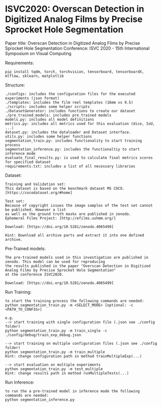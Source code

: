 # ISVC2020: Overscan Detection in Digitized Analog Films by Precise Sprocket Hole Segmentation

Paper title: Overscan Detection in Digitized Analog Films by Precise Sprocket Hole Segmentation
Conference: ISVC 2020 - 15th International Symposium on Visual Computing


Requirements:

    pip install tqdm, torch, torchvision, tensorboard, tensorboardX, mlflow, sklearn, matplotlib 

Structure:

    ./configs: includes the configuration files for the executed experiments (json format)
    ./templates: includes the film reel templates (16mm vs 9.5)
    ./scripts: includes some helper scripts
    ./DatasetGenerator: includes functions to create our dataset
    ./pre_trained_models: includes pre_trained models
    models.py: includes all model definitions
    metrics.py: includes all metrics used for this evaluation (dice, IoU, ...)
    dataset.py: includes the dataloader and Dataset interface.
    utils.py: includes some helper functions
    segmentation_train.py: includes functionality to start training process
    segmentation_inference.py: includes the functionaltiy to start inference mode
    evaluate_final_results.py: is used to calculate final metrics scores for specified dataset
    requirements.txt: includes a list of all necessary libraries

Dataset: 

    Training and Validation set: 
    This dataset is based on the benchmark dataset MS COCO. [https://cocodataset.org/#home]
    
    Test set:
    Because of copyright issues the image samples of the test set cannot be published. However a list
    as well as the ground truth masks are published in zenodo.
    Ephemeral Films Project: [http://efilms.ushmm.org/]
    
    Download: [https://doi.org/10.5281/zenodo.4065499]
    
    Hint: Download all archive parts and extract it into one defined archive.
    
Pre-Trained models:
    
    The pre-trained models used in this investigation are published in zenodo. This model can be used for reproducing
    the results published in the paper "Overscan Detection in Digitized Analog Films by Precise Sprocket Hole Segmentation"
    at the conference ISVC2020.
    
    Download: [https://doi.org/10.5281/zenodo.4065499]


Run Training: 

    to start the training process the following commands are needed:
    python segmentation_train.py -m <SELECT_MODE> [optional: -c <PATH_TO_CONFIG>]
    
    e.g. 
    --> start training with single configuration file (.json see ./config folder)
    python segmentation_train.py -m train_single -c ./config/debug/train_exp_debug.json

    --> start training on multiple configuration files (.json see ./config folder)
    python segmentation_train.py -m train_multiple 
    Hint: change configuration path in method trainMultipleExp(...)
        
    --> start evaluation on multiple experiments 
    python segmentation_train.py -m test_multiple 
    Hint: change results path in method runMultipleTests(...)


Run Inference:

    to run the a pre-trained model in inference mode the following commands are needed:
    python segmentation_inference.py
    
